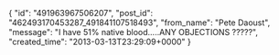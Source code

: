  {
   "id": "491963967506207",
   "post_id": "462493170453287_491841107518493",
   "from_name": "Pete Daoust",
   "message": "I have 51% native blood.....ANY OBJECTIONS ?????",
   "created_time": "2013-03-13T23:29:09+0000"
 }
